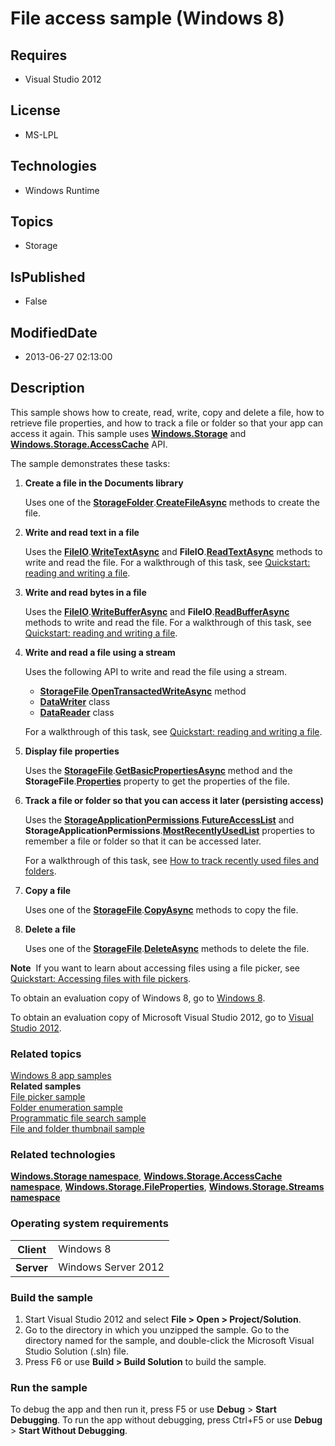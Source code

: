 # File access sample (Windows 8)
## Requires
* Visual Studio 2012
## License
* MS-LPL
## Technologies
* Windows Runtime
## Topics
* Storage
## IsPublished
* False
## ModifiedDate
* 2013-06-27 02:13:00
## Description

<div id="mainSection">
<p>This sample shows how to create, read, write, copy and delete a file, how to retrieve file properties, and how to track a file or folder so that your app can access it again. This sample uses
<a href="http://msdn.microsoft.com/library/windows/apps/br227346"><b>Windows.Storage</b></a> and
<a href="http://msdn.microsoft.com/library/windows/apps/br207498"><b>Windows.Storage.AccessCache</b></a> API.
</p>
<p>The sample demonstrates these tasks:</p>
<ol>
<li>
<p><b>Create a file in the Documents library</b></p>
<p>Uses one of the <a href="http://msdn.microsoft.com/library/windows/apps/br227230">
<b>StorageFolder</b></a>.<a href="http://msdn.microsoft.com/library/windows/apps/br227230_createfileasync"><b>CreateFileAsync</b></a> methods to create the file.</p>
</li><li>
<p><b>Write and read text in a file</b></p>
<p>Uses the <a href="http://msdn.microsoft.com/library/windows/apps/hh701440"><b>FileIO</b></a>.<a href="http://msdn.microsoft.com/library/windows/apps/hh701440_writetextasync"><b>WriteTextAsync</b></a> and
<b>FileIO</b>.<a href="http://msdn.microsoft.com/library/windows/apps/hh701440_readtextasync"><b>ReadTextAsync</b></a> methods to write and read the file. For a walkthrough of this task, see
<a href="http://msdn.microsoft.com/library/windows/apps/hh464978">Quickstart: reading and writing a file</a>.</p>
</li><li>
<p><b>Write and read bytes in a file</b></p>
<p>Uses the <a href="http://msdn.microsoft.com/library/windows/apps/hh701440"><b>FileIO</b></a>.<a href="http://msdn.microsoft.com/library/windows/apps/hh701440_writebufferasync"><b>WriteBufferAsync</b></a> and
<b>FileIO</b>.<a href="http://msdn.microsoft.com/library/windows/apps/hh701440_readbufferasync"><b>ReadBufferAsync</b></a> methods to write and read the file. For a walkthrough of this task, see
<a href="http://msdn.microsoft.com/library/windows/apps/hh464978">Quickstart: reading and writing a file</a>.</p>
</li><li>
<p><b>Write and read a file using a stream</b></p>
<p>Uses the following API to write and read the file using a stream.</p>
<ul>
<li><a href="http://msdn.microsoft.com/library/windows/apps/br227171"><b>StorageFile</b></a>.<a href="http://msdn.microsoft.com/library/windows/apps/br227171_opentransactedwriteasync"><b>OpenTransactedWriteAsync</b></a> method
</li><li><a href="http://msdn.microsoft.com/library/windows/apps/br208154"><b>DataWriter</b></a> class
</li><li><a href="http://msdn.microsoft.com/library/windows/apps/br208119"><b>DataReader</b></a> class
</li></ul>
<p>For a walkthrough of this task, see <a href="http://msdn.microsoft.com/library/windows/apps/hh464978">
Quickstart: reading and writing a file</a>.</p>
</li><li>
<p><b>Display file properties</b></p>
<p>Uses the <a href="http://msdn.microsoft.com/library/windows/apps/br227171"><b>StorageFile</b></a>.<a href="http://msdn.microsoft.com/library/windows/apps/br227171_getbasicpropertiesasync"><b>GetBasicPropertiesAsync</b></a> method and the
<b>StorageFile</b>.<a href="http://msdn.microsoft.com/library/windows/apps/br227171_properties"><b>Properties</b></a> property to get the properties of the file.</p>
</li><li>
<p><b>Track a file or folder so that you can access it later (persisting access)</b></p>
<p>Uses the <a href="http://msdn.microsoft.com/library/windows/apps/br207456"><b>StorageApplicationPermissions</b></a>.<a href="http://msdn.microsoft.com/library/windows/apps/br207456_futureaccesslist"><b>FutureAccessList</b></a> and
<b>StorageApplicationPermissions</b>.<a href="http://msdn.microsoft.com/library/windows/apps/br207456_mostrecentlyusedlist"><b>MostRecentlyUsedList</b></a> properties to remember a file or folder so that it can be accessed later.</p>
<p>For a walkthrough of this task, see <a href="http://msdn.microsoft.com/library/windows/apps/hh972603">
How to track recently used files and folders</a>.</p>
</li><li>
<p><b>Copy a file</b></p>
<p>Uses one of the <a href="http://msdn.microsoft.com/library/windows/apps/br227171">
<b>StorageFile</b></a>.<a href="http://msdn.microsoft.com/library/windows/apps/br227171_copyasync"><b>CopyAsync</b></a> methods to copy the file.</p>
</li><li>
<p><b>Delete a file</b></p>
<p>Uses one of the <a href="http://msdn.microsoft.com/library/windows/apps/br227171">
<b>StorageFile</b></a>.<a href="http://msdn.microsoft.com/library/windows/apps/br227171_deleteasync"><b>DeleteAsync</b></a> methods to delete the file.</p>
</li></ol>
<p class="note"><b>Note</b>&nbsp;&nbsp;If you want to learn about accessing files using a file picker, see
<a href="http://msdn.microsoft.com/library/windows/apps/hh771180">Quickstart: Accessing files with file pickers</a>.</p>
<p>To obtain an evaluation copy of Windows&nbsp;8, go to <a href="http://go.microsoft.com/fwlink/p/?linkid=241655">
Windows&nbsp;8</a>.</p>
<p>To obtain an evaluation copy of Microsoft Visual Studio&nbsp;2012, go to <a href="http://go.microsoft.com/fwlink/p/?linkid=241656">
Visual Studio&nbsp;2012</a>.</p>
<h3><a id="related_topics"></a>Related topics</h3>
<dl><dt><a href="http://go.microsoft.com/fwlink/p/?LinkID=227694">Windows 8 app samples</a>
</dt><dt><b>Related samples</b> </dt><dt><a href=" http://go.microsoft.com/fwlink/p/?linkid=231464">File picker sample</a>
</dt><dt><a href="http://go.microsoft.com/fwlink/p/?linkid=231512">Folder enumeration sample</a>
</dt><dt><a href="http://go.microsoft.com/fwlink/p/?linkid=231532">Programmatic file search sample</a>
</dt><dt><a href="http://go.microsoft.com/fwlink/p/?linkid=231522">File and folder thumbnail sample</a>
</dt></dl>
<h3>Related technologies</h3>
<a href="http://msdn.microsoft.com/library/windows/apps/br227346"><b>Windows.Storage namespace</b></a>,
<a href="http://msdn.microsoft.com/library/windows/apps/br207498"><b>Windows.Storage.AccessCache namespace</b></a>,
<a href="http://msdn.microsoft.com/library/windows/apps/br207831"><b>Windows.Storage.FileProperties</b></a>,
<a href="http://msdn.microsoft.com/library/windows/apps/br241791"><b>Windows.Storage.Streams namespace</b></a>
<h3>Operating system requirements</h3>
<table>
<tbody>
<tr>
<th>Client</th>
<td><dt>Windows&nbsp;8 </dt></td>
</tr>
<tr>
<th>Server</th>
<td><dt>Windows Server&nbsp;2012 </dt></td>
</tr>
</tbody>
</table>
<h3>Build the sample</h3>
<ol>
<li>Start Visual Studio&nbsp;2012 and select <b>File &gt; Open &gt; Project/Solution</b>.
</li><li>Go to the directory in which you unzipped the sample. Go to the directory named for the sample, and double-click the Microsoft Visual Studio Solution (.sln) file.
</li><li>Press F6 or use <b>Build &gt; Build Solution</b> to build the sample. </li></ol>
<h3>Run the sample</h3>
<p>To debug the app and then run it, press F5 or use <b>Debug</b> &gt; <b>Start Debugging</b>. To run the app without debugging, press Ctrl&#43;F5 or use
<b>Debug</b> &gt; <b>Start Without Debugging</b>.</p>
</div>
